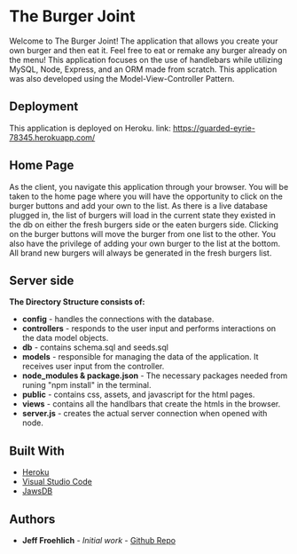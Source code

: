 # The Burger Joint

Welcome to The Burger Joint! The application that allows you create your own burger and then eat it. Feel free to eat or remake any burger already on the menu! This application focuses on the use of handlebars while utilizing MySQL, Node, Express, and an ORM made from scratch. This application was also developed using the Model-View-Controller Pattern. 

## Deployment

This application is deployed on Heroku.
link: https://guarded-eyrie-78345.herokuapp.com/

## Home Page

As the client, you navigate this application through your browser. You will be taken to the home page where you will have the opportunity to click on the burger buttons and add your own to the list. As there is a live database plugged in, the list of burgers will load in the current state they existed in the db on either the fresh burgers side or the eaten burgers side. Clicking on the burger buttons will move the burger from one list to the other. You also have the privilege of adding your own burger to the list at the bottom. All brand new burgers will always be generated in the fresh burgers list.  

## Server side 

**The Directory Structure consists of:** 

* **config** - handles the connections with the database.
* **controllers** - responds to the user input and performs interactions on the data model objects.
* **db** - contains schema.sql and seeds.sql
* **models** - responsible for managing the data of the application. It receives user input from the controller.
* **node_modules & package.json** - The necessary packages needed from runing "npm install" in the terminal.
* **public** - contains css, assets, and javascript for the html pages.
* **views** - contains all the handlbars that create the htmls in the browser.
* **server.js** - creates the actual server connection when opened with node. 


## Built With

* [Heroku](https://code.visualstudio.com/)
* [Visual Studio Code](https://www.heroku.com/)
* [JawsDB](https://www.jawsdb.com/)

## Authors

* **Jeff Froehlich** - *Initial work* - [Github Repo](https://github.com/jsf5077/burger)
